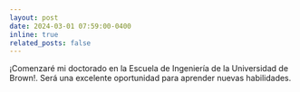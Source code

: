 ```yaml
---
layout: post
date: 2024-03-01 07:59:00-0400
inline: true
related_posts: false
---
```


¡Comenzaré mi doctorado en la Escuela de Ingeniería de la Universidad de Brown!. Será una excelente oportunidad para aprender nuevas habilidades.
